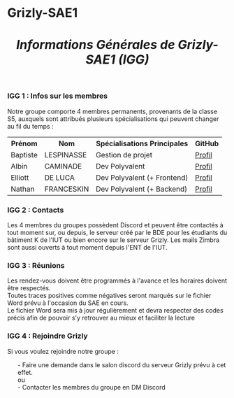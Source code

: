 # Grizly-SAE1

<!DOCTYPE html>

<html>
  <header>
    <meta charset="utf-8">
    <h1><em>Informations Générales de Grizly-SAE1 (IGG)</em></h1>
    <link rel="stylesheet" href="style.css">
  </header>
  <body>
      <h3>IGG 1 : Infos sur les membres</h3>
        Notre groupe comporte 4 membres permanents, provenants de la classe S5, auxquels sont attribués plusieurs spécialisations qui peuvent changer au fil du temps :
        <br>
      <table>
        <tr>
          <th>Prénom</th>
          <th>Nom</th>
          <th>Spécialisations Principales</th>
					<th>GitHub</th>
        </tr>
        <tr>
          <td>Baptiste</td>
          <td>LESPINASSE</td>
          <td>Gestion de projet</td>
					<td><a href="https://github.com/baptistelsp"> Profil </a></td>
        </tr>
        <tr>
          <td>Albin</td>
          <td>CAMINADE</td>
          <td>Dev Polyvalent</td>
					<td><a href="https://github.com/Corsair28"> Profil </a></td>
        </tr>
				<tr>
					<td>Elliott</td>
					<td>DE LUCA</td>
					<td>Dev Polyvalent (+ Frontend)</td>
					<td><a href="https://github.com/Pilgrimeru"> Profil </a></td>
				</tr>
				<tr>
					<td>Nathan</td>
					<td>FRANCESKIN</td>
					<td>Dev Polyvalent (+ Backend)</td>
					<td><a href="https://github.com/TechnowlZ"> Profil </a></td>
				</tr>
		</table>
		<h3>IGG 2 : Contacts</h3>
		<p>Les 4 membres du groupes possèdent Discord et peuvent être contactés à tout moment sur, ou depuis, le serveur créé par le BDE pour les étudiants du bâtiment K de l'IUT ou bien encore sur le serveur Grizly. Les mails Zimbra sont aussi ouverts à tout moment depuis l'ENT de l'IUT.</p>
    <h3>IGG 3 : Réunions</h3>
  <p>Les rendez-vous doivent être programmés à l'avance et les horaires doivent être respectés. <br> Toutes traces positives comme négatives seront marqués sur le fichier Word prévu à l'occasion du SAE en cours. <br> Le fichier Word sera mis à jour régulièrement et devra respecter des codes précis afin de pouvoir s'y retrouver au mieux et faciliter la lecture 
	  <h3>IGG 4 : Rejoindre Grizly</h3>
	  <p>Si vous voulez rejoindre notre groupe : </p> <ul>- Faire une demande dans le salon discord du serveur Grizly prévu à cet effet. <br> ou <br>- Contacter les membres du groupe en DM Discord </ul>
	</body>
</html>
